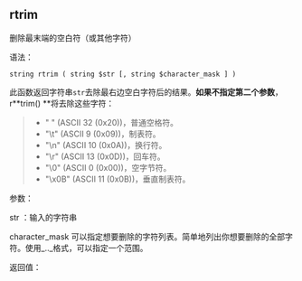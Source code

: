 ## rtrim

删除最末端的空白符（或其他字符）

语法：

```
string rtrim ( string $str [, string $character_mask ] )
```

此函数返回字符串`str`去除最右边空白字符后的结果。**如果不指定第二个参数**，r**trim\(\)  **将去除这些字符：

> * " " \(ASCII 32 \(0x20\)\)，普通空格符。
> * "\t" \(ASCII 9 \(0x09\)\)，制表符。
> * "\n" \(ASCII 10 \(0x0A\)\)，换行符。
> * "\r" \(ASCII 13 \(0x0D\)\)，回车符。
> * "\0" \(ASCII 0 \(0x00\)\)，空字节符。
> * "\x0B" \(ASCII 11 \(0x0B\)\)，垂直制表符。

参数：

str ：输入的字符串

character\_mask 可以指定想要删除的字符列表。简单地列出你想要删除的全部字符。使用_.._格式，可以指定一个范围。

返回值：

